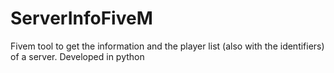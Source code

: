 # ServerInfoFiveM
Fivem tool to get the information and the player list (also with the identifiers) of a server. Developed in python
